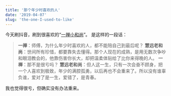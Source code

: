 ```yaml
---
title: '那个年少时喜欢的人'
date: '2019-04-07'
slug: 'the-one-I-used-to-like'
---
```


今天刷抖音，刷到很喜欢的“[一禅小和尚](https://weibo.com/yichanxiaoheshang)”。
是这样的一段话：

> **一禅**：师傅，为什么年少时喜欢的人，都不能陪自己到最后呢？
> **慧远老和尚**：世间所有珍惜，都要靠失去懂得。那个人现在的成熟，是用无数次争吵和眼泪教会的，他靠伤害你长大，却把温柔体贴给了比你来得晚的人。
> **一禅**：那不是很亏吗？
> **慧远老和尚**：但人这一生，只有一次会奋不顾身，把一个人喜欢到极致，年少的满腔孤勇，以后再也不会重来了。所以没有谁辜负谁，爱对了是一生，爱错了，是青春。

我也觉得很亏，但确实没有办法重来。
